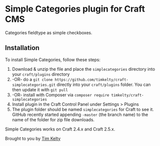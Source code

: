 # Simple Categories plugin for Craft CMS

Categories fieldtype as simple checkboxes.

## Installation

To install Simple Categories, follow these steps:

1. Download & unzip the file and place the `simplecategories` directory into your `craft/plugins` directory
2.  -OR- do a `git clone https://github.com/timkelty/craft-simplecategories.git` directly into your `craft/plugins` folder.  You can then update it with `git pull`
3.  -OR- install with Composer via `composer require timkelty/craft-simplecategories`
4. Install plugin in the Craft Control Panel under Settings > Plugins
5. The plugin folder should be named `simplecategories` for Craft to see it.  GitHub recently started appending `-master` (the branch name) to the name of the folder for zip file downloads.

Simple Categories works on Craft 2.4.x and Craft 2.5.x.

Brought to you by [Tim Kelty](http://fusionary.com/)
